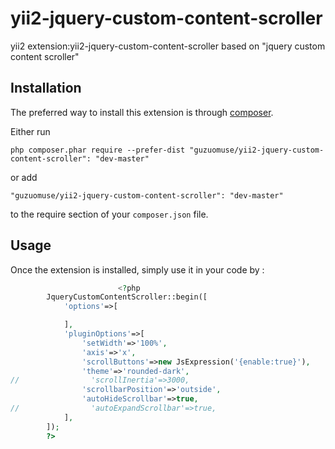 yii2-jquery-custom-content-scroller
===================================
yii2 extension:yii2-jquery-custom-content-scroller based on "jquery custom content scroller"

Installation
------------

The preferred way to install this extension is through [composer](http://getcomposer.org/download/).

Either run

```
php composer.phar require --prefer-dist "guzuomuse/yii2-jquery-custom-content-scroller": "dev-master"
```

or add

```
"guzuomuse/yii2-jquery-custom-content-scroller": "dev-master"
```

to the require section of your `composer.json` file.


Usage
-----

Once the extension is installed, simply use it in your code by  :

```php
                        <?php
        JqueryCustomContentScroller::begin([
            'options'=>[

            ],
            'pluginOptions'=>[
                'setWidth'=>'100%',
                'axis'=>'x',
                'scrollButtons'=>new JsExpression('{enable:true}'),
                'theme'=>'rounded-dark',
//                'scrollInertia'=>3000,
                'scrollbarPosition'=>'outside',
                'autoHideScrollbar'=>true,
//                'autoExpandScrollbar'=>true,
            ],
        ]);
        ?> 
 ```